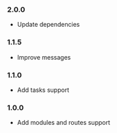 ### 2.0.0
 - Update dependencies

### 1.1.5
 - Improve messages

### 1.1.0
 - Add tasks support

### 1.0.0
 - Add modules and routes support
